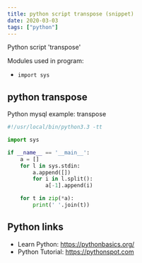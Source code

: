 ```yaml
---
title: python script transpose (snippet)
date: 2020-03-03
tags: ["python"]
---
```

Python script 'transpose'


Modules used in program: 
* `import sys`

## python transpose

Python mysql example: transpose

```python
#!/usr/local/bin/python3.3 -tt

import sys

if __name__ == '__main__':
    a = []
    for l in sys.stdin:
        a.append([])
        for i in l.split():
            a[-1].append(i)

    for t in zip(*a):
        print(' '.join(t))


```

## Python links

- Learn Python: https://pythonbasics.org/
- Python Tutorial: https://pythonspot.com
